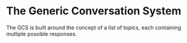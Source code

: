 # The Generic Conversation System #
The GCS is built around the concept of a list of topics, each containing multiple possible responses.